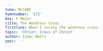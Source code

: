 ```yaml
---
tune: McCABE
hymnnumber: '172'
key: F Major
title: The Wondrous Cross
firstline: When I survey the wondrous cross
topic: 'Christ: Cross of Christ'
author: Isaac Watts
year: '-'
---
```

